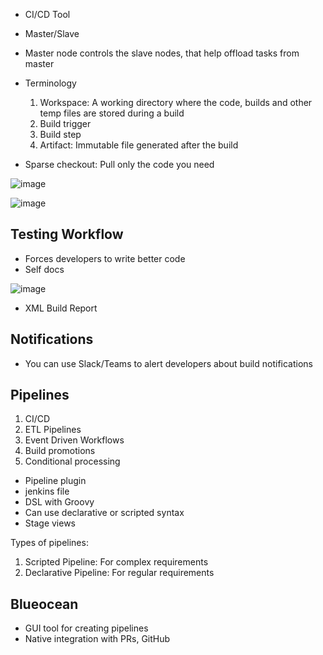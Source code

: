 - CI/CD Tool
- Master/Slave 
- Master node controls the slave nodes, that help offload tasks from master

- Terminology
  1. Workspace: A working directory where the code, builds and other temp files are stored during a build
  2. Build trigger
  3. Build step
  4. Artifact: Immutable file generated after the build

- Sparse checkout: Pull only the code you need

![image](https://user-images.githubusercontent.com/54491362/205369708-ee1caed5-4dd1-4d93-bad2-0226a564b91b.png)

![image](https://user-images.githubusercontent.com/54491362/205369596-cf1b662a-41b3-4ac8-9ee8-3398a0ecda38.png)

## Testing Workflow
- Forces developers to write better code
- Self docs

![image](https://user-images.githubusercontent.com/54491362/205370191-8d0803e4-a90a-49fa-b845-48054dad918a.png)

- XML Build Report

## Notifications

- You can use Slack/Teams to alert developers about build notifications

## Pipelines

1. CI/CD
2. ETL Pipelines
3. Event Driven Workflows
4. Build promotions
5. Conditional processing

- Pipeline plugin
- jenkins file
- DSL with Groovy
- Can use declarative or scripted syntax
- Stage views

Types of pipelines:
1. Scripted Pipeline: For complex requirements
2. Declarative Pipeline: For regular requirements

## Blueocean

- GUI tool for creating pipelines
- Native integration with PRs, GitHub
